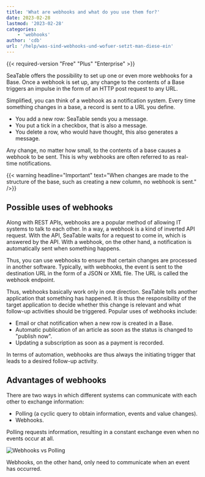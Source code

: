 ```yaml
---
title: 'What are webhooks and what do you use them for?'
date: 2023-02-28
lastmod: '2023-02-28'
categories:
    - 'webhooks'
author: 'cdb'
url: '/help/was-sind-webhooks-und-wofuer-setzt-man-diese-ein'
---
```


{{< required-version "Free" "Plus" "Enterprise" >}}

SeaTable offers the possibility to set up one or even more webhooks for a Base. Once a webhook is set up, any change to the contents of a Base triggers an impulse in the form of an HTTP post request to any URL.

Simplified, you can think of a webhook as a notification system. Every time something changes in a base, a record is sent to a URL you define.

- You add a new row: SeaTable sends you a message.
- You put a tick in a checkbox, that is also a message.
- You delete a row, who would have thought, this also generates a message.

Any change, no matter how small, to the contents of a base causes a webhook to be sent. This is why webhooks are often referred to as real-time notifications.

{{< warning headline="Important" text="When changes are made to the structure of the base, such as creating a new column, no webhook is sent." />}}

## Possible uses of webhooks

Along with REST APIs, webhooks are a popular method of allowing IT systems to talk to each other. In a way, a webhook is a kind of inverted API request. With the API, SeaTable waits for a request to come in, which is answered by the API. With a webhook, on the other hand, a notification is automatically sent when something happens.

Thus, you can use webhooks to ensure that certain changes are processed in another software. Typically, with webhooks, the event is sent to the destination URL in the form of a JSON or XML file. The URL is called the webhook endpoint.

Thus, webhooks basically work only in one direction. SeaTable tells another application that something has happened. It is thus the responsibility of the target application to decide whether this change is relevant and what follow-up activities should be triggered. Popular uses of webhooks include:

- Email or chat notification when a new row is created in a Base.
- Automatic publication of an article as soon as the status is changed to "publish now".
- Updating a subscription as soon as a payment is recorded.

In terms of automation, webhooks are thus always the initiating trigger that leads to a desired follow-up activity.

## Advantages of webhooks

There are two ways in which different systems can communicate with each other to exchange information:

- Polling (a cyclic query to obtain information, events and value changes).
- Webhooks.

Polling requests information, resulting in a constant exchange even when no events occur at all.

![Webhooks vs Polling](https://seatable.io/wp-content/uploads/2023/02/webhooks-vs-polling.png)

Webhooks, on the other hand, only need to communicate when an event has occurred.
